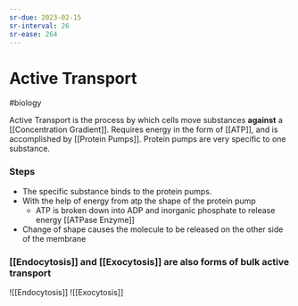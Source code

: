 ```yaml
---
sr-due: 2023-02-15
sr-interval: 26
sr-ease: 264
---
```

# Active Transport
#biology 

Active Transport is the process by which cells move substances **against** a [[Concentration Gradient]]. 
Requires energy in the form of [[ATP]], and is accomplished by [[Protein Pumps]]. Protein pumps are very specific to one substance.
### Steps
- The specific substance binds to the protein pumps.
- With the help of energy from atp the shape of the protein pump
	- ATP is broken down into ADP and inorganic phosphate to release energy [[ATPase Enzyme]]
- Change of shape causes the molecule to be released on the other side of the membrane

### [[Endocytosis]] and [[Exocytosis]] are also forms of bulk active transport

![[Endocytosis]]
![[Exocytosis]]